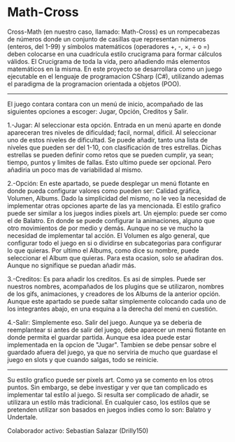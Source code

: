 # Math-Cross

Cross-Math (en nuestro caso, llamado: Math-Cross) es un rompecabezas de números donde un conjunto de casillas que representan números (enteros, del 1-99) y símbolos matemáticos (operadores +, -, ×, ÷ o =) deben colocarse en una cuadrícula estilo crucigrama para formar cálculos válidos. El Crucigrama de toda la vida, pero añadiendo más elementos matemáticos en la misma. En este proyecto se desarrollara como un juego ejecutable en el lenguaje de programacion CSharp (C#), utilizando ademas el paradigma de la programacion orientada a objetos (POO).

-------------------------------------------------------------------------------------------------------------------------------------------------------------------------------------------

El juego contara contara con un menú de inicio, acompañado de las siguientes opciones a escoger: Jugar, Opción, Creditos y Salir.

1.-Jugar: Al seleccionar esta opción. Entrada en un menú aparte en donde apareceran tres niveles de dificuldad; facil, normal, dificil. Al seleccionar uno de estos niveles de dificultad. Se puede añadir, tanto una lista de niveles que pueden ser del 1-10, con clasificación de tres estrellas. Dichas estrellas se pueden definir como retos que se pueden cumplir, ya sean; tiempo, puntos y limites de fallas. Esto ultimo puede ser opcional. Pero añadiria un poco mas de variabilidad al mismo.

2.-Opción: En este apartado, se puede desplegar un menú flotante en donde pueda configurar valores como pueden ser: Calidad gráfica, Volumen, Albums. Dado la simplicidad del mismo, no le veo la necesidad de implementar otras opciones aparte de las ya mencionada. El estilo grafico puede ser similar a los juegos indies pixels art. Un ejemplo: puede ser como el de Balatro. En donde se puede configurar la animaciones, alguno que otro movimientos de por medio y demás. Aunque no se ve mucho la necesidad de implementar tal acción. El Volumen es algo general, que configurar todo el juego en si o dividirse en subcategorias para configurar lo que quieras. Por ultimo el Albums, como dice su nombre, puede seleccionar el Album que quieras. Para esta ocasion, solo se añadiran dos. Aunque no signifique se puedan añadir más.

3.-Creditos: Es para añadir los creditos. Es asi de simples. Puede ser nuestros nombres, acompañados de los plugins que se utilizaron, nombres de los gifs, animaciones, y creadores de los Albums de la anterior opción. Aunque este apartado se puede saltar simplemente colocando cada uno de los integrantes abajo, en una esquina a la derecha del menú en cuestión.

4.-Salir: Simplemente eso. Salir del juego. Aunque ya se deberia de reemplantear si antes de salir del juego, debe aparecer un menú flotante en donde permita el guardar partida. Aunque esa idea puede estar implementada en la opcion de "Jugar". Tambien se debe pensar sobre el guardado afuera del juego, ya que no serviria de mucho que guardase el juego en slots y que cuando salgas, todo se reinicie.

-------------------------------------------------------------------------------------------------------------------------------------------------------------------------------------------

Su estilo grafico puede ser pixels art. Como ya se comento en los otros puntos. Sin embargo, se debe investigar y ver que tan complicado es implementar tal estilo al juego. Si resulta ser complicado de añadir, se utilizara un estilo más tradicional. En cualquier caso, los estilos que se pretenden utilizar son basados en juegos indies como lo son: Balatro y Undertale.

Colaborador activo:
Sebastian Salazar (Drilly150)